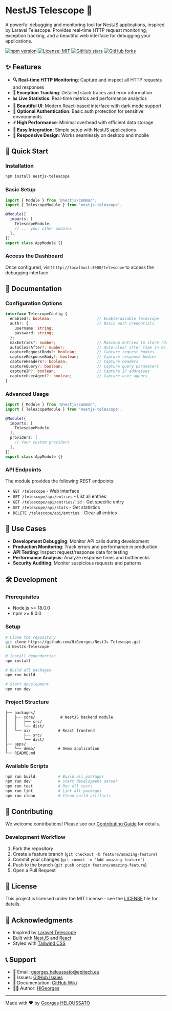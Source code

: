 # NestJS Telescope 🔭

A powerful debugging and monitoring tool for NestJS applications, inspired by Laravel Telescope. Provides real-time HTTP request monitoring, exception tracking, and a beautiful web interface for debugging your applications.

[![npm version](https://badge.fury.io/js/nestjs-telescope.svg)](https://badge.fury.io/js/nestjs-telescope)
[![License: MIT](https://img.shields.io/badge/License-MIT-yellow.svg)](https://opensource.org/licenses/MIT)
[![GitHub stars](https://img.shields.io/github/stars/HiGeorges/NestJs-Telescope.svg)](https://github.com/HiGeorges/NestJs-Telescope/stargazers)
[![GitHub forks](https://img.shields.io/github/forks/HiGeorges/NestJs-Telescope.svg)](https://github.com/HiGeorges/NestJs-Telescope/network)

## ✨ Features

- **🔍 Real-time HTTP Monitoring**: Capture and inspect all HTTP requests and responses
- **🚨 Exception Tracking**: Detailed stack traces and error information
- **📊 Live Statistics**: Real-time metrics and performance analytics
- **🎨 Beautiful UI**: Modern React-based interface with dark mode support
- **🔐 Optional Authentication**: Basic auth protection for sensitive environments
- **⚡ High Performance**: Minimal overhead with efficient data storage
- **🔧 Easy Integration**: Simple setup with NestJS applications
- **📱 Responsive Design**: Works seamlessly on desktop and mobile

## 🚀 Quick Start

### Installation

```bash
npm install nestjs-telescope
```

### Basic Setup

```typescript
import { Module } from '@nestjs/common';
import { TelescopeModule } from 'nestjs-telescope';

@Module({
  imports: [
    TelescopeModule,
    // ... your other modules
  ],
})
export class AppModule {}
```

### Access the Dashboard

Once configured, visit `http://localhost:3000/telescope` to access the debugging interface.

## 📖 Documentation

### Configuration Options

```typescript
interface TelescopeConfig {
  enabled?: boolean;                    // Enable/disable telescope
  auth?: {                              // Basic auth credentials
    username: string;
    password: string;
  };
  maxEntries?: number;                  // Maximum entries to store (default: 1000)
  autoClearAfter?: number;              // Auto-clear after time in ms
  captureRequestBody?: boolean;         // Capture request bodies
  captureResponseBody?: boolean;        // Capture response bodies
  captureHeaders?: boolean;             // Capture headers
  captureQuery?: boolean;               // Capture query parameters
  captureIP?: boolean;                  // Capture IP addresses
  captureUserAgent?: boolean;           // Capture user agents
}
```

### Advanced Usage

```typescript
import { Module } from '@nestjs/common';
import { TelescopeModule } from 'nestjs-telescope';

@Module({
  imports: [
    TelescopeModule,
  ],
  providers: [
    // Your custom providers
  ],
})
export class AppModule {}
```

### API Endpoints

The module provides the following REST endpoints:

- `GET /telescope` - Web interface
- `GET /telescope/api/entries` - List all entries
- `GET /telescope/api/entries/:id` - Get specific entry
- `GET /telescope/api/stats` - Get statistics
- `DELETE /telescope/api/entries` - Clear all entries

## 🎯 Use Cases

- **Development Debugging**: Monitor API calls during development
- **Production Monitoring**: Track errors and performance in production
- **API Testing**: Inspect request/response data for testing
- **Performance Analysis**: Analyze response times and bottlenecks
- **Security Auditing**: Monitor suspicious requests and patterns

## 🛠️ Development

### Prerequisites

- Node.js >= 18.0.0
- npm >= 8.0.0

### Setup

```bash
# Clone the repository
git clone https://github.com/HiGeorges/NestJs-Telescope.git
cd NestJs-Telescope

# Install dependencies
npm install

# Build all packages
npm run build

# Start development
npm run dev
```

### Project Structure

```
├── packages/
│   ├── core/           # NestJS backend module
│   │   ├── src/
│   │   └── dist/
│   └── ui/            # React frontend
│       ├── src/
│       └── dist/
├── apps/
│   └── demo/          # Demo application
└── README.md
```

### Available Scripts

```bash
npm run build          # Build all packages
npm run dev            # Start development server
npm run test           # Run all tests
npm run lint           # Lint all packages
npm run clean          # Clean build artifacts
```

## 🤝 Contributing

We welcome contributions! Please see our [Contributing Guide](CONTRIBUTING.md) for details.

### Development Workflow

1. Fork the repository
2. Create a feature branch (`git checkout -b feature/amazing-feature`)
3. Commit your changes (`git commit -m 'Add amazing feature'`)
4. Push to the branch (`git push origin feature/amazing-feature`)
5. Open a Pull Request

## 📄 License

This project is licensed under the MIT License - see the [LICENSE](LICENSE) file for details.

## 🙏 Acknowledgments

- Inspired by [Laravel Telescope](https://laravel.com/docs/telescope)
- Built with [NestJS](https://nestjs.com/) and [React](https://reactjs.org/)
- Styled with [Tailwind CSS](https://tailwindcss.com/)

## 📞 Support

- 📧 Email: georges.heloussato@epitech.eu
- 🐛 Issues: [GitHub Issues](https://github.com/HiGeorges/NestJs-Telescope/issues)
- 📖 Documentation: [GitHub Wiki](https://github.com/HiGeorges/NestJs-Telescope/wiki)
- 👨‍💻 Author: [HiGeorges](https://github.com/HiGeorges)

---

Made with ❤️ by [Georges HELOUSSATO](https://github.com/HiGeorges) 